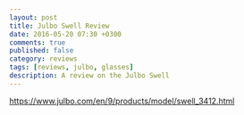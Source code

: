 ```yaml
---
layout: post
title: Julbo Swell Review
date: 2016-05-20 07:30 +0300
comments: true
published: false
category: reviews
tags: [reviews, julbo, glasses]
description: A review on the Julbo Swell
---
```


https://www.julbo.com/en/9/products/model/swell_3412.html
